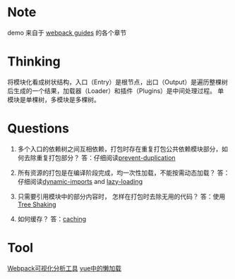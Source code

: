 # Note
demo 来自于 [webpack guides](https://webpack.js.org/guides/asset-management/) 的各个章节

# Thinking
将模块化看成树状结构，入口（Entry）是根节点，出口（Output）是遍历整棵树后生成的一个结果，加载器（Loader）和插件（Plugins）是中间处理过程。
单模块是单棵树，多模块是多棵树。

# Questions
1. 多个入口的依赖树之间互相依赖，打包时存在重复打包公共依赖模块部分，如何去除重复打包部分？
答：仔细阅读[prevent-duplication](https://webpack.js.org/guides/code-splitting/#prevent-duplication)

2. 所有资源的打包是在编译阶段完成，均一次性加载，不能按需动态加载？
答：仔细阅读[dynamic-imports](https://webpack.js.org/guides/code-splitting/#dynamic-imports) and
[lazy-loading](https://webpack.js.org/guides/lazy-loading/)

3. 只需要引用模块中的部分内容时， 怎样在打包时去除无用的代码？
答：使用 [Tree Shaking](https://webpack.js.org/guides/tree-shaking/)

4. 如何缓存？
答：[caching](https://webpack.js.org/guides/caching/)

# Tool
[Webpack可视化分析工具](https://webpack.js.org/guides/code-splitting/#bundle-analysis)
[vue中的懒加载](https://alexjoverm.github.io/2017/07/16/Lazy-load-in-Vue-using-Webpack-s-code-splitting/)
